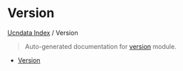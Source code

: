 # Version

[Ucndata Index](./README.md#ucndata-index) / Version

> Auto-generated documentation for [version](../../version.py) module.
- [Version](#version)
